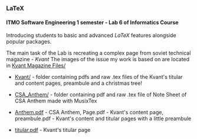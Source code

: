 
### LaTeX

#### **ITMO Software Engineering 1 semester - Lab 6 of Informatics Course**

Introducing students to basic and advanced *LaTeX* features alongside
popular packages.

The main task of the Lab is recreating a complex page from soviet technical magazine - *Kvant*
The images of the issue my work is based on are located in [Kvant Magazine Files/](./Kvant%20Magazine%20Files/)

- [Kvant/](./Kvant/) - folder containing pdfs and raw .tex files of the Kvant's titular and content pages, preambule and a christmas tree!
- [CSA_Anthem/](./CSA_Anthem/) - folder containing pdf and raw .tex file of Note Sheet of CSA Anthem made with MusixTex

- [Anthem.pdf](./CSA_Anthem/Anthem.pdf) - CSA Anthem, Page.pdf - Kvant's content page, preambule.pdf - Kvant's content and titular pages with a little preambule
- [titular.pdf](./Kvant/titular.pdf) - Kvant's titular page
